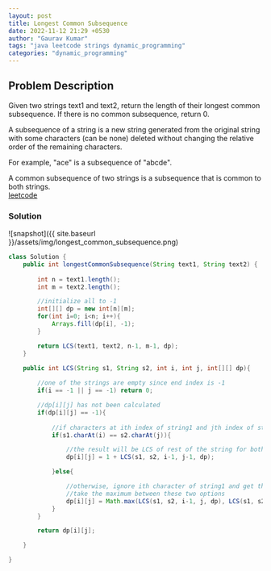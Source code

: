 ```yaml
---
layout: post
title: Longest Common Subsequence
date: 2022-11-12 21:29 +0530
author: "Gaurav Kumar"
tags: "java leetcode strings dynamic_programming"
categories: "dynamic_programming"
---
```


## Problem Description

Given two strings text1 and text2, return the length of their longest common subsequence. If there is no common subsequence, return 0.  

A subsequence of a string is a new string generated from the original string with some characters (can be none) deleted without changing the relative order of the remaining characters.  

For example, "ace" is a subsequence of "abcde".  

A common subsequence of two strings is a subsequence that is common to both strings.  
[leetcode](https://leetcode.com/problems/longest-common-subsequence/description/)  

### Solution

![snapshot]({{ site.baseurl }}/assets/img/longest_common_subsequence.png)

```java
class Solution {
    public int longestCommonSubsequence(String text1, String text2) {
        
        int n = text1.length();
        int m = text2.length();

        //initialize all to -1
        int[][] dp = new int[n][m];
        for(int i=0; i<n; i++){
            Arrays.fill(dp[i], -1);
        }

        return LCS(text1, text2, n-1, m-1, dp);
    }

    public int LCS(String s1, String s2, int i, int j, int[][] dp){
        
        //one of the strings are empty since end index is -1
        if(i == -1 || j == -1) return 0;

        //dp[i][j] has not been calculated
        if(dp[i][j] == -1){
            
            //if characters at ith index of string1 and jth index of string2 are same
            if(s1.charAt(i) == s2.charAt(j)){

                //the result will be LCS of rest of the string for both plus 1 (since we found a common character)
                dp[i][j] = 1 + LCS(s1, s2, i-1, j-1, dp);

            }else{

                //otherwise, ignore ith character of string1 and get the LCS. Do the same thing by ignoring jth character of string1. 
                //take the maximum between these two options
                dp[i][j] = Math.max(LCS(s1, s2, i-1, j, dp), LCS(s1, s2, i, j-1, dp));
            }
        }

        return dp[i][j];

    }

}
```
